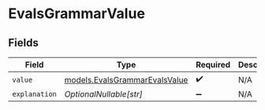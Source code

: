 # EvalsGrammarValue


## Fields

| Field                                                                | Type                                                                 | Required                                                             | Description                                                          |
| -------------------------------------------------------------------- | -------------------------------------------------------------------- | -------------------------------------------------------------------- | -------------------------------------------------------------------- |
| `value`                                                              | [models.EvalsGrammarEvalsValue](../models/evalsgrammarevalsvalue.md) | :heavy_check_mark:                                                   | N/A                                                                  |
| `explanation`                                                        | *OptionalNullable[str]*                                              | :heavy_minus_sign:                                                   | N/A                                                                  |